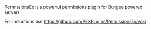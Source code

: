 PermissionsEx is a powerful permissions plugin for Bungee powered servers

For instuctions use https://github.com/PEXPlugins/PermissionsEx/wiki
